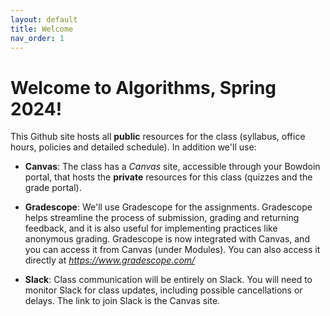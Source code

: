 ```yaml
---
layout: default 
title: Welcome
nav_order: 1
---
```



# Welcome to Algorithms, Spring 2024! 

This Github site hosts all **public** resources for the class
(syllabus, office hours, policies and detailed schedule).  In addition
we'll use:

* __Canvas__: The class has a _Canvas_ site, accessible through your
  Bowdoin portal, that hosts the **private** resources for this class
  (quizzes and the grade portal).

* __Gradescope__: We'll use Gradescope for the assignments. Gradescope
  helps streamline the process of submission, grading and returning
  feedback, and it is also useful for implementing practices like
  anonymous grading. Gradescope is now integrated with Canvas, and you
  can access it from Canvas (under Modules). You can also access it
  directly at _https://www.gradescope.com/_

* __Slack__: Class communication will be entirely on Slack. You will
  need to monitor Slack for class updates, including possible
  cancellations or delays.  The link to join Slack is the Canvas site.
